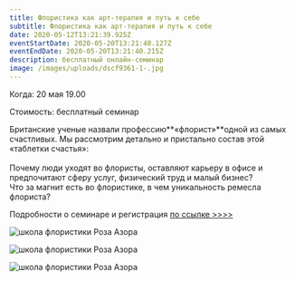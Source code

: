 ```yaml
---
title: Флористика как арт-терапия и путь к себе
subtitle: Флористика как арт-терапия и путь к себе
date: 2020-05-12T13:21:39.925Z
eventStartDate: 2020-05-20T13:21:40.127Z
eventEndDate: 2020-05-20T13:21:40.215Z
description: бесплатный онлайн-семинар
image: /images/uploads/dscf9361-1-.jpg
---
```

Когда: 20 мая 19.00

Стоимость:  бесплатный семинар



Британские ученые назвали профессию**«флорист»**одной из самых счастливых. Мы рассмотрим детально и пристально состав этой «таблетки счастья»:\
\
Почему люди уходят во флористы, оставляют карьеру в офисе и предпочитают сферу услуг, физический труд и малый бизнес?\
Что за магнит есть во флористике, в чем уникальность ремесла флориста?

Подробности о семинаре и регистрация [по ссылке >>>>](http://online.rozaazora.by/flora-art)



![школа флористики Роза Азора](/images/uploads/photo_2020-05-11_10-13-19.jpg "школа флористики Роза Азора")

![школа флористики Роза Азора](/images/uploads/23737733_1758079837544836_5735422114269615769_o.jpg "школа флористики Роза Азора")

![школа флористики Роза Азора](/images/uploads/photo_2020-05-11_10-13-25.jpg "школа флористики Роза Азора")
